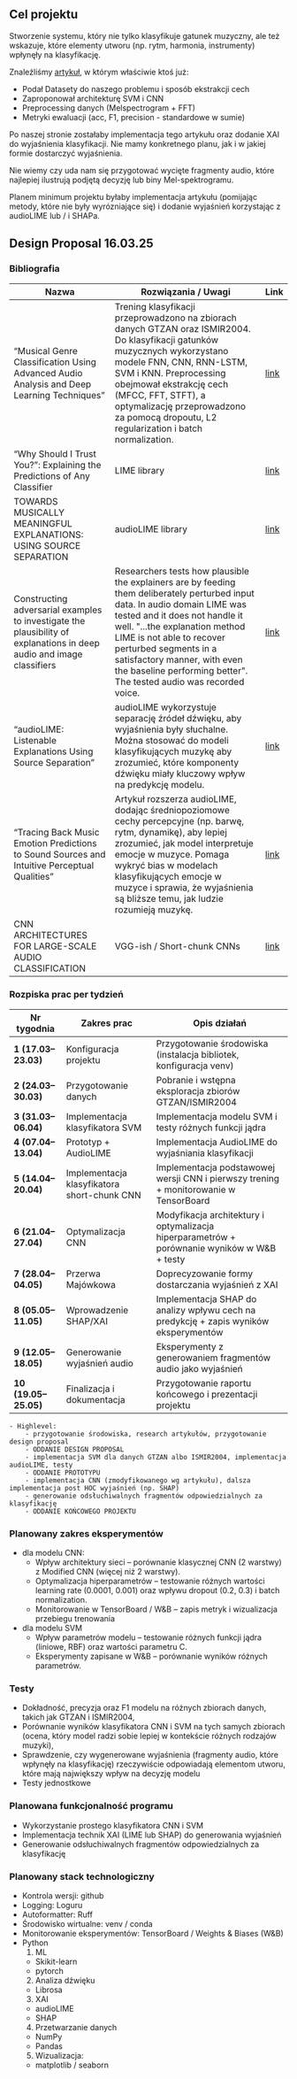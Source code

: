 
## Cel projektu
Stworzenie systemu, który nie tylko klasyfikuje gatunek muzyczny, ale też wskazuje, które elementy utworu (np. rytm, harmonia, instrumenty) wpłynęły na klasyfikację.

Znaleźliśmy [artykuł](https://ieeexplore.ieee.org/stamp/stamp.jsp?arnumber=10605044), w którym właściwie ktoś już:
- Podał Datasety do naszego problemu i sposób ekstrakcji cech
- Zaproponował architekturę SVM i CNN
- Preprocessing danych (Melspectrogram + FFT)
- Metryki ewaluacji (acc, F1, precision - standardowe w sumie)

Po naszej stronie zostałaby implementacja tego artykułu oraz dodanie XAI do wyjaśnienia klasyfikacji.
Nie mamy konkretnego planu, jak i w jakiej formie dostarczyć wyjaśnienia.

Nie wiemy czy uda nam się przygotować wycięte fragmenty audio, które najlepiej ilustrują podjętą decyzję lub biny Mel-spektrogramu.

Planem minimum projektu byłaby implementacja artykułu (pomijając metody, które nie były wyrózniające się) i dodanie wyjaśnień korzystając z audioLIME lub / i SHAPa.

## Design Proposal **16.03.25**

### Bibliografia

| Nazwa         | Rozwiązania / Uwagi         | Link |
| ------------- | ------------- |------|
| “Musical Genre Classification Using Advanced Audio Analysis and Deep Learning Techniques”   | Trening klasyfikacji przeprowadzono na zbiorach danych GTZAN oraz ISMIR2004. Do klasyfikacji gatunków muzycznych wykorzystano modele FNN, CNN, RNN-LSTM, SVM i KNN. Preprocessing obejmował ekstrakcję cech (MFCC, FFT, STFT), a optymalizację przeprowadzono za pomocą dropoutu, L2 regularization i batch normalization.| [link](https://ieeexplore.ieee.org/stamp/stamp.jsp?arnumber=10605044) |
| “Why Should I Trust You?”: Explaining the Predictions of Any Classifier  | LIME library  | [link](https://arxiv.org/pdf/1602.04938) |
| TOWARDS MUSICALLY MEANINGFUL EXPLANATIONS: USING SOURCE SEPARATION  | audioLIME library  | [link](https://arxiv.org/pdf/2009.02051) |
| Constructing adversarial examples to investigate the plausibility of explanations in deep audio and image classifiers  | Researchers tests how plausible the explainers are by feeding them deliberately  perturbed input data. In audio domain LIME was tested and it does not handle it well. "...the explanation method LIME is not able to recover perturbed segments in a satisfactory manner, with even the baseline performing better". The tested audio was recorded voice.  | [link](https://link.springer.com/article/10.1007/s00521-022-07918-7#notes) |
| “audioLIME: Listenable Explanations Using Source Separation” | audioLIME wykorzystuje separację źródeł dźwięku, aby wyjaśnienia były słuchalne. Można stosować do modeli klasyfikujących muzykę aby zrozumieć, które komponenty dźwięku miały kluczowy wpływ na predykcję modelu.| [link](https://arxiv.org/pdf/2008.00582v3.pdf) |
| “Tracing Back Music Emotion Predictions to Sound Sources and Intuitive Perceptual Qualities” | Artykuł rozszerza audioLIME, dodając średniopoziomowe cechy percepcyjne (np. barwę, rytm, dynamikę), aby lepiej zrozumieć, jak model interpretuje emocje w muzyce. Pomaga wykryć bias w modelach klasyfikujących emocje w muzyce i sprawia, że wyjaśnienia są bliższe temu, jak ludzie rozumieją muzykę. | [link](https://arxiv.org/pdf/2106.07787v2.pdf) |
| CNN ARCHITECTURES FOR LARGE-SCALE AUDIO CLASSIFICATION | VGG-ish / Short-chunk CNNs | [link](https://arxiv.org/pdf/1703.09179) |



### Rozpiska prac per tydzień
| **Nr tygodnia** | **Zakres prac** | **Opis działań** |
|---------------|----------------|----------------|
| **1 (17.03–23.03)** | Konfiguracja projektu | Przygotowanie środowiska (instalacja bibliotek, konfiguracja venv) |
| **2 (24.03–30.03)** | Przygotowanie danych | Pobranie i wstępna eksploracja zbiorów GTZAN/ISMIR2004 |
| **3 (31.03–06.04)** | Implementacja klasyfikatora SVM | Implementacja modelu SVM i testy różnych funkcji jądra |
| **4 (07.04–13.04)** | Prototyp + AudioLIME | Implementacja AudioLIME do wyjaśniania klasyfikacji |
| **5 (14.04–20.04)** | Implementacja klasyfikatora short-chunk CNN | Implementacja podstawowej wersji CNN i pierwszy trening + monitorowanie w TensorBoard |
| **6 (21.04–27.04)** | Optymalizacja CNN | Modyfikacja architektury i optymalizacja hiperparametrów + porównanie wyników w W&B + testy |
| **7 (28.04–04.05)** | Przerwa Majówkowa | Doprecyzowanie formy dostarczania wyjaśnień z XAI|
| **8 (05.05–11.05)** | Wprowadzenie SHAP/XAI | Implementacja SHAP do analizy wpływu cech na predykcję + zapis wyników eksperymentów |
| **9 (12.05–18.05)** | Generowanie wyjaśnień audio | Eksperymenty z generowaniem fragmentów audio jako wyjaśnień |
| **10 (19.05–25.05)** | Finalizacja i dokumentacja | Przygotowanie raportu końcowego i prezentacji projektu |


    - Highlevel:
		- przygotowanie środowiska, research artykułów, przygotowanie design proposal
		- ODDANIE DESIGN PROPOSAL
		- implementacja SVM dla danych GTZAN albo ISMIR2004, implementacja audioLIME, testy
		- ODDANIE PROTOTYPU
		- implementacja CNN (zmodyfikowanego wg artykułu), dalsza implementacja post HOC wyjaśnień (np. SHAP)
		- generowanie odsłuchiwalnych fragmentów odpowiedzialnych za klasyfikację
		- ODDANIE KOŃCOWEGO PROJEKTU

### Planowany zakres eksperymentów
- dla modelu CNN:
	- Wpływ architektury sieci – porównanie klasycznej CNN (2 warstwy) z Modified CNN (więcej niż 2 warstwy).
	- Optymalizacja hiperparametrów – testowanie różnych wartości learning rate (0.0001, 0.001) oraz wpływu dropout (0.2, 0.3) i batch normalization.
	- Monitorowanie w TensorBoard / W&B – zapis metryk i wizualizacja przebiegu trenowania
- dla modelu SVM
	- Wpływ parametrów modelu – testowanie różnych funkcji jądra (liniowe, RBF) oraz wartości parametru C.
	- Eksperymenty zapisane w W&B – porównanie wyników różnych parametrów.

### Testy 
- Dokładność, precyzja oraz F1 modelu na różnych zbiorach danych, takich jak GTZAN i ISMIR2004,
- Porównanie wyników klasyfikatora CNN i SVM na tych samych zbiorach (ocena, który model radzi sobie lepiej w kontekście różnych rodzajów muzyki),
- Sprawdzenie, czy wygenerowane wyjaśnienia (fragmenty audio, które wpłynęły na klasyfikację) rzeczywiście odpowiadają elementom utworu, które mają największy wpływ na decyzję modelu
- Testy jednostkowe 
		
### Planowana funkcjonalność programu
- Wykorzystanie prostego klasyfikatora CNN i SVM
- Implementacja technik XAI (LIME lub SHAP) do generowania wyjaśnień
- Generowanie odsłuchiwalnych fragmentów odpowiedzialnych za klasyfikację

### Planowany stack technologiczny
- Kontrola wersji: github
- Logging: Loguru
- Autoformatter: Ruff
- Środowisko wirtualne: venv / conda
- Monitorowanie eksperymentów: TensorBoard / Weights & Biases (W&B)
- Python
	1. ML
	- Skikit-learn
	- pytorch
	2. Analiza dźwięku
	- Librosa
	3. XAI
	- audioLIME
	- SHAP
	4. Przetwarzanie danych
	- NumPy
	- Pandas
	5. Wizualizacja:
	- matplotlib / seaborn

